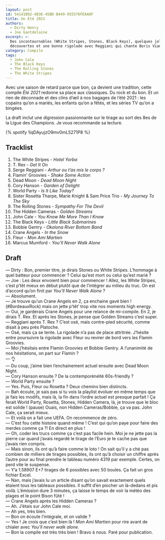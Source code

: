 ```yaml
---
layout: post
id: 54141B92-4B36-45BD-B449-955576FEAA0F
title: Un Été 2021
authors:
  - Dirty Henry
  - Joe Gantdelaine
excerpt: >-
  Des incontournables (White Stripes, Stones, Black Keys), quelques jolies
  découvertes et une bonne rigolade avec Reggiani qui chante Boris Vian.
category: Compile
tags:
  - John Cale
  - The Black Keys
  - The Rolling Stones
  - The White Stripes
---
```


Avec une saison de retard parce que bon, ça devient une tradition, cette compile
_Été 2021_ redonne sa place aux classiques. Du rock et du bon. Et un rien de
déconnade et des clins d’œil à nos bagages de l’été 2021 : les copains qu’on a
mariés, les enfants qu’on a fêtés, et les séries TV qu’on a bingées.

La draft inclut une digression passionnante sur le tirage au sort des 8es de la
Ligue des Champions. Je vous recommande sa lecture.

{% spotify 1iqDAyujzO9mv0mL5271P8 %}

## Tracklist

1. The White Stripes - _Hotel Yorba_
1. T. Rex - _Get It On_
1. Serge Reggiani - _Arthur ou t’as mis le corps ?_
1. Flamin’ Groovies - _Shake Some Action_
1. Dead Moon - _Dead Moon Night_
1. Cory Hanson - _Garden of Delight_
1. World Party - _Is It Like Today?_
1. Sister Rosetta Tharpe, Marie Knight & Sam Price Trio - _My Journey To The
   Sky_
1. The Rolling Stones - _Sympathy For The Devil_
1. The Hidden Cameras - _Golden Streams_
1. John Cale - _You Know Me More Than I Know_
1. The Black Keys - _Little Black Submarines_
1. Bobbie Gentry - _Okolona River Bottom Band_
1. Crane Angels - _In the Snow_
1. Fleur - _Mon Ami Martien_
1. Marcus Mumford - _You’ll Never Walk Alone_

## Draft

— Dirty : Bon, premier titre, je dirais Stones ou White Stripes. L’hommage à
quel batteur pour commencer ? Celui qu’est mort ou celui qu’est marié ?  
— Joe : Les deux envoient bien pour commencer ! Allez, les White Stripes, c’est
p’têt mieux en début plutôt que de l’intégrer au milieu du truc. On est d’accord
qu’on finit par *You’ll Never Walk Alone* ?  
— Absolument.  
— Je trouve qu’un Crane Angels en 2, ça enchaine gavé bien ! (#BordeauxRock)
mais on jette p’têt’ trop vite nos moments high energy.  
— Oui, je garderais Crane Angels pour une relance de mi-compile. En 2, je dirais
T. Rex. Et après les Stones, je pense que Golden Streams c’est super.  
— Reggiani après T. Rex ? C’est osé, mais contre-pied sécurité, comme disait à
peu près Platoche.  
— Osé, mais ça se tente. La rigolade n’a pas de place attritrée. J’hésite entre
poursuivre la rigolade avec Fleur ou revirer de bord vers les Flamin Groovies.  
— Moi j’hésitais entre Flamin Groovies et Bobbie Gentry. A l’unanimité de nos
hésitations, on part sur Flamin ?  
— 👌  
— Du coup, j’aime bien l’enchainement actuel ensuite avec Dead Moon Night.  
— Cory Hanson ensuite ? De la contemporénéité 60s-friendly ?  
— World Party ensuite ?  
— Yes. Puis, Fleur ou Rosetta ? Deux chemins bien distincts.  
— Bah écoute, je sais pas si tu vois la playlist évoluer en même temps que je
fais les modifs, mais là, la fin dans l’ordre actuel est presque parfait ! Ça
ferait World Party, Rosetta, Stones, Hidden Camera, là, je trouve que le bloc
est solide ! (pause) Ouais, non Hidden Cameras/Bobbie, ça va pas. John Cale, ça
serait mieux.  
— Et voilà on a fait une UEFA. On recommence de zéro.  
— C’est fou cette histoire quand même ! C’est qui qu’on paye pour faire des
merdes comme ça ⁈ En direct en plus !  
— Oh, coder les trucs comme ça c’est pas facile hein. Moi je ne jette pas la
pierre car quand j’avais regardé le tirage de l’Euro je te cache pas que j’avais
rien compris.  
— Mais sinon, ils ont qu’à faire comme le loto ! On sait qu’il y a ché pas
combien de milliers de tirages possibles, ils ont qu’à choisir un chiffre après
l’autre pour au final prendre le tableau numéro 4319 par exemple. Certes, on
perd vite le suspense.  
— Y’a 1.58907 E+7 tirages de 6 possibles avec 50 boules. Ça fait un gros fichier
Excel.  
— Nan, mais j’avais lu un article disant qu’on savait exactement quels étaient
tous les tableaux possibles. Il suffit d’en piocher un là-dedans et pis voilà.
L’émission dure 3 minutes, ça laisse le temps de voir la météo des plages et le
point Bison fûté !  
— Crane Angels après les Hidden Cameras ?  
— Ah. J’étais sur John Cale moi.  
— Ah yes, très bien.  
— Bon on écoute l’intégrale, et on valide ?  
— Yes ! Je crois que c’est bien là ! _Mon Ami Martien_ pour rire avant de
chialer avec _You’ll never walk alone_.  
— Bon la compile est très très bien ! Bravo à nous. Paré pour publication.
